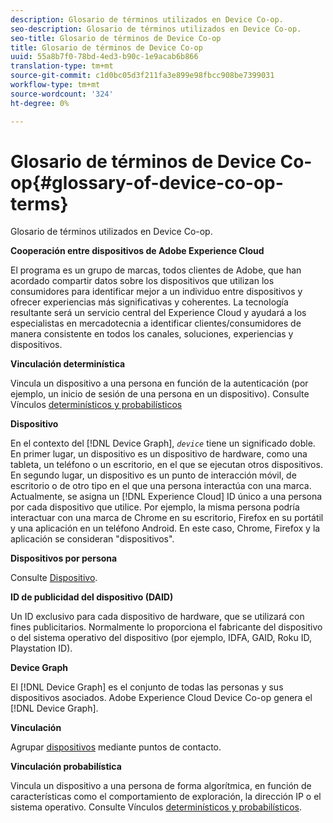 ```yaml
---
description: Glosario de términos utilizados en Device Co-op.
seo-description: Glosario de términos utilizados en Device Co-op.
seo-title: Glosario de términos de Device Co-op
title: Glosario de términos de Device Co-op
uuid: 55a8b7f0-78bd-4ed3-b90c-1e9acab6b866
translation-type: tm+mt
source-git-commit: c1d0bc05d3f211fa3e899e98fbcc908be7399031
workflow-type: tm+mt
source-wordcount: '324'
ht-degree: 0%

---
```



# Glosario de términos de Device Co-op{#glossary-of-device-co-op-terms}

Glosario de términos utilizados en Device Co-op.

**Cooperación entre dispositivos de Adobe Experience Cloud**

El programa es un grupo de marcas, todos clientes de Adobe, que han acordado compartir datos sobre los dispositivos que utilizan los consumidores para identificar mejor a un individuo entre dispositivos y ofrecer experiencias más significativas y coherentes. La tecnología resultante será un servicio central del Experience Cloud y ayudará a los especialistas en mercadotecnia a identificar clientes/consumidores de manera consistente en todos los canales, soluciones, experiencias y dispositivos.

**Vinculación determinística**

Vincula un dispositivo a una persona en función de la autenticación (por ejemplo, un inicio de sesión de una persona en un dispositivo). Consulte Vínculos [determinísticos y probabilísticos](processes/links.md#concept-58bb7ab25f904f5f98d645e35205c931)

**Dispositivo**

En el contexto del [!DNL Device Graph], *`device`* tiene un significado doble. En primer lugar, un dispositivo es un dispositivo de hardware, como una tableta, un teléfono o un escritorio, en el que se ejecutan otros dispositivos. En segundo lugar, un dispositivo es un punto de interacción móvil, de escritorio o de otro tipo en el que una persona interactúa con una marca. Actualmente, se asigna un [!DNL Experience Cloud] ID único a una persona por cada dispositivo que utilice. Por ejemplo, la misma persona podría interactuar con una marca de Chrome en su escritorio, Firefox en su portátil y una aplicación en un teléfono Android. En este caso, Chrome, Firefox y la aplicación se consideran &quot;dispositivos&quot;.

**Dispositivos por persona**

Consulte [Dispositivo](glossary.md#glossentry-5690d9a245634214b91890156e216950).

**ID de publicidad del dispositivo (DAID)**

Un ID exclusivo para cada dispositivo de hardware, que se utilizará con fines publicitarios. Normalmente lo proporciona el fabricante del dispositivo o del sistema operativo del dispositivo (por ejemplo, IDFA, GAID, Roku ID, Playstation ID).

**Device Graph**

El [!DNL Device Graph] es el conjunto de todas las personas y sus dispositivos asociados. Adobe Experience Cloud Device Co-op genera el [!DNL Device Graph].

**Vinculación**

Agrupar [dispositivos](glossary.md#glossentry-5690d9a245634214b91890156e216950) mediante puntos de contacto.

**Vinculación probabilística**

Vincula un dispositivo a una persona de forma algorítmica, en función de características como el comportamiento de exploración, la dirección IP o el sistema operativo. Consulte Vínculos [determinísticos y probabilísticos](processes/links.md#concept-58bb7ab25f904f5f98d645e35205c931).
